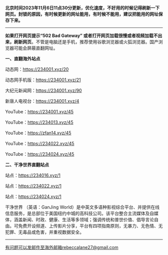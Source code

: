 **北京时间2023年11月6日11点30分更新，优化速度，不好用的时候记得刷新一下网页。封锁的原因，有时候更新的网址能用，有时候不能用，建议把能用的网址保存下来。**

***

**如果打开网页提示“502 Bad Gateway” 或者打开网页加载很慢或者视频加载不出来，刷新网页**。不管是电脑还是手机，推荐使用谷歌浏览器或火狐浏览器。国产浏览器可能会屏蔽直翻网址。

**一、直翻海外站点**

动态网：https://234001.xyz/20

动态网手机版：https://234001.xyz/21

大纪元新闻网：https://234001.xyz/90

新唐人电视台：https://234001.xyz/4

YouTube：https://234001.xyz/45

YouTube：https://234013.xyz/45

YouTube：https://zfan14.xyz/45

YouTube：https://234022.xyz/45

YouTube：https://234024.xyz/45

**二、干净世界直翻站点**

站点：https://234016.xyz/1

站点：https://234022.xyz/1

站点：https://234024.xyz/1

干净世界 （英语：GanJing World）是中英文多语种影视综合平台、并提供在线信息服务，是总部位于美国纽约中城的高科技公司。该平台整合主流媒体及自媒体，涵盖新闻、时政、健康、生活等多领域；强调传统和普世价值、倡导言论自由。可免费开设频道、上传影片分享，平台有四项指南原则，无暴力、无色情、无犯罪、无毒品或危害，并重视数据安全。

***


有问题可以发邮件至海外邮箱rebeccalane27@gmail.com